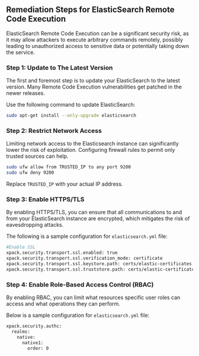 

## Remediation Steps for ElasticSearch Remote Code Execution

ElasticSearch Remote Code Execution can be a significant security risk, as it may allow attackers to execute arbitrary commands remotely, possibly leading to unauthorized access to sensitive data or potentially taking down the service.

### Step 1: Update to The Latest Version

The first and foremost step is to update your ElasticSearch to the latest version. Many Remote Code Execution vulnerabilities get patched in the newer releases.

Use the following command to update ElasticSearch:

```bash
sudo apt-get install --only-upgrade elasticsearch
```

### Step 2: Restrict Network Access

Limiting network access to the Elasticsearch instance can significantly lower the risk of exploitation. Configuring firewall rules to permit only trusted sources can help.

```bash
sudo ufw allow from TRUSTED_IP to any port 9200
sudo ufw deny 9200
```
Replace `TRUSTED_IP` with your actual IP address.

### Step 3: Enable HTTPS/TLS

By enabling HTTPS/TLS, you can ensure that all communications to and from your ElasticSearch instance are encrypted, which mitigates the risk of eavesdropping attacks.

The following is a sample configuration for `elasticsearch.yml` file:

```bash
#Enable SSL
xpack.security.transport.ssl.enabled: true
xpack.security.transport.ssl.verification_mode: certificate 
xpack.security.transport.ssl.keystore.path: certs/elastic-certificates.p12 
xpack.security.transport.ssl.truststore.path: certs/elastic-certificates.p12
```

### Step 4: Enable Role-Based Access Control (RBAC)

By enabling RBAC, you can limit what resources specific user roles can access and what operations they can perform.

Below is a sample configuration for `elasticsearch.yml` file:

```bash
xpack.security.authc:
  realms:
    native:
      native1:
        order: 0
```
